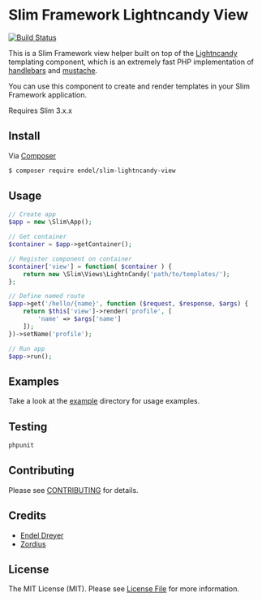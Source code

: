 # Slim Framework Lightncandy View

[![Build Status](https://travis-ci.org/endel/slim-lightncandy-view.svg?branch=master)](https://travis-ci.org/endel/slim-lightncandy-view)

This is a Slim Framework view helper built on top of the
[Lightncandy](https://github.com/zordius/lightncandy) templating component,
which is an extremely fast PHP implementation of
[handlebars](http://handlebarsjs.com/) and
[mustache](http://mustache.github.io/).

You can use this component to create and render templates in your Slim Framework application.

Requires Slim 3.x.x

## Install

Via [Composer](https://getcomposer.org/)

```bash
$ composer require endel/slim-lightncandy-view
```

## Usage

```php
// Create app
$app = new \Slim\App();

// Get container
$container = $app->getContainer();

// Register component on container
$container['view'] = function( $container ) {
	return new \Slim\Views\LightnCandy('path/to/templates/');
};

// Define named route
$app->get('/hello/{name}', function ($request, $response, $args) {
    return $this['view']->render('profile', [
        'name' => $args['name']
    ]);
})->setName('profile');

// Run app
$app->run();
```

## Examples

Take a look at the [example](example) directory for usage examples.

## Testing

```bash
phpunit
```

## Contributing

Please see [CONTRIBUTING](CONTRIBUTING.md) for details.


## Credits

- [Endel Dreyer](https://github.com/endel)
- [Zordius](https://github.com/zordius)

## License

The MIT License (MIT). Please see [License File](LICENSE.md) for more information.
